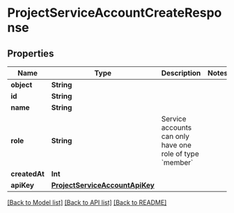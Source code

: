 # ProjectServiceAccountCreateResponse

## Properties
Name | Type | Description | Notes
------------ | ------------- | ------------- | -------------
**object** | **String** |  | 
**id** | **String** |  | 
**name** | **String** |  | 
**role** | **String** | Service accounts can only have one role of type &#x60;member&#x60; | 
**createdAt** | **Int** |  | 
**apiKey** | [**ProjectServiceAccountApiKey**](ProjectServiceAccountApiKey.md) |  | 

[[Back to Model list]](../README.md#documentation-for-models) [[Back to API list]](../README.md#documentation-for-api-endpoints) [[Back to README]](../README.md)


